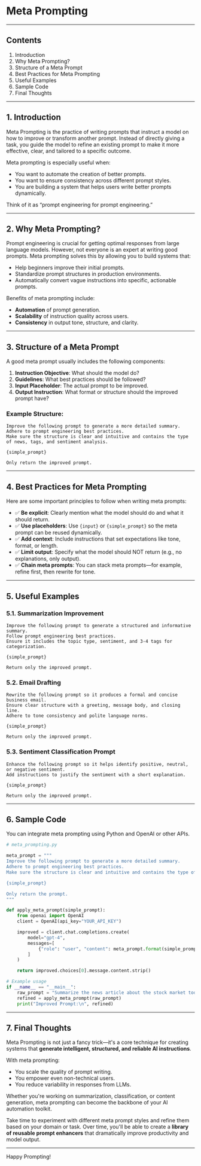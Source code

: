 # Meta Prompting

---

## Contents

1. Introduction  
2. Why Meta Prompting?  
3. Structure of a Meta Prompt  
4. Best Practices for Meta Prompting  
5. Useful Examples  
6. Sample Code  
7. Final Thoughts

---

## 1. Introduction

Meta Prompting is the practice of writing prompts that instruct a model on how to improve or transform another prompt. Instead of directly giving a task, you guide the model to refine an existing prompt to make it more effective, clear, and tailored to a specific outcome.

Meta prompting is especially useful when:
- You want to automate the creation of better prompts.
- You want to ensure consistency across different prompt styles.
- You are building a system that helps users write better prompts dynamically.

Think of it as “prompt engineering for prompt engineering.”

---

## 2. Why Meta Prompting?

Prompt engineering is crucial for getting optimal responses from large language models. However, not everyone is an expert at writing good prompts. Meta prompting solves this by allowing you to build systems that:

- Help beginners improve their initial prompts.
- Standardize prompt structures in production environments.
- Automatically convert vague instructions into specific, actionable prompts.

Benefits of meta prompting include:

- **Automation** of prompt generation.
- **Scalability** of instruction quality across users.
- **Consistency** in output tone, structure, and clarity.

---

## 3. Structure of a Meta Prompt

A good meta prompt usually includes the following components:

1. **Instruction Objective**: What should the model do?
2. **Guidelines**: What best practices should be followed?
3. **Input Placeholder**: The actual prompt to be improved.
4. **Output Instruction**: What format or structure should the improved prompt have?

### Example Structure:

```text
Improve the following prompt to generate a more detailed summary.
Adhere to prompt engineering best practices.
Make sure the structure is clear and intuitive and contains the type of news, tags, and sentiment analysis.

{simple_prompt}

Only return the improved prompt.
```

---

## 4. Best Practices for Meta Prompting

Here are some important principles to follow when writing meta prompts:

- ✅ **Be explicit**: Clearly mention what the model should do and what it should return.
- ✅ **Use placeholders**: Use `{input}` or `{simple_prompt}` so the meta prompt can be reused dynamically.
- ✅ **Add context**: Include instructions that set expectations like tone, format, or length.
- ✅ **Limit output**: Specify what the model should NOT return (e.g., no explanations, only output).
- ✅ **Chain meta prompts**: You can stack meta prompts—for example, refine first, then rewrite for tone.

---

## 5. Useful Examples

### 5.1. Summarization Improvement

```text
Improve the following prompt to generate a structured and informative summary.
Follow prompt engineering best practices.
Ensure it includes the topic type, sentiment, and 3-4 tags for categorization.

{simple_prompt}

Return only the improved prompt.
```

### 5.2. Email Drafting

```text
Rewrite the following prompt so it produces a formal and concise business email.
Ensure clear structure with a greeting, message body, and closing line.
Adhere to tone consistency and polite language norms.

{simple_prompt}

Return only the improved prompt.
```

### 5.3. Sentiment Classification Prompt

```text
Enhance the following prompt so it helps identify positive, neutral, or negative sentiment.
Add instructions to justify the sentiment with a short explanation.

{simple_prompt}

Return only the improved prompt.
```

---

## 6. Sample Code

You can integrate meta prompting using Python and OpenAI or other APIs.

```python
# meta_prompting.py

meta_prompt = """
Improve the following prompt to generate a more detailed summary.
Adhere to prompt engineering best practices.
Make sure the structure is clear and intuitive and contains the type of news, tags and sentiment analysis.

{simple_prompt}

Only return the prompt.
"""

def apply_meta_prompt(simple_prompt):
    from openai import OpenAI
    client = OpenAI(api_key="YOUR_API_KEY")

    improved = client.chat.completions.create(
        model="gpt-4",
        messages=[
            {"role": "user", "content": meta_prompt.format(simple_prompt=simple_prompt)}
        ]
    )

    return improved.choices[0].message.content.strip()

# Example usage
if __name__ == "__main__":
    raw_prompt = "Summarize the news article about the stock market today."
    refined = apply_meta_prompt(raw_prompt)
    print("Improved Prompt:\n", refined)
```

---

## 7. Final Thoughts

Meta Prompting is not just a fancy trick—it's a core technique for creating systems that **generate intelligent, structured, and reliable AI instructions**.

With meta prompting:
- You scale the quality of prompt writing.
- You empower even non-technical users.
- You reduce variability in responses from LLMs.

Whether you're working on summarization, classification, or content generation, meta prompting can become the backbone of your AI automation toolkit.

Take time to experiment with different meta prompt styles and refine them based on your domain or task. Over time, you'll be able to create a **library of reusable prompt enhancers** that dramatically improve productivity and model output.

---

Happy Prompting!
